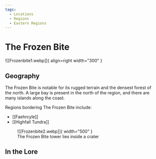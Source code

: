 ```yaml
---
tags:
  - Locations
  - Regions
  - Eastern Regions
---
```


# The Frozen Bite

![[Frozenbite1.webp]]{ align=right width="300" }

## Geography 

The Frozen Bite is notable for its rugged terrain and the densest forest of the north. A large bay is present in the north of the region, and there are many islands along the coast.

Regions bordering The Frozen Bite include:

- [[Faehrcyle]]
- [[Highfall Tundra]]


<figure markdown>
  ![[Frozenbite2.webp]]{ width="500" }
  <figcaption>The Frozen Bite tower lies inside a crater</figcaption>
</figure>

## In the Lore


